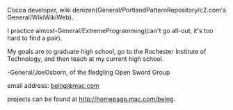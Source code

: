 

Cocoa developer, wiki denizen(General/PortlandPatternRepository/c2.com's General/WikiWikiWeb).

I practice almost-General/ExtremeProgramming(can't go all-out, it's too hard to find a pair). 

My goals are to graduate high school, go to the Rochester Institute of Technology, and then teach at my current high school.

-General/JoeOsborn, of the fledgling Open Sword Group

email address: being@mac.com

projects can be found at http://homepage.mac.com/being.